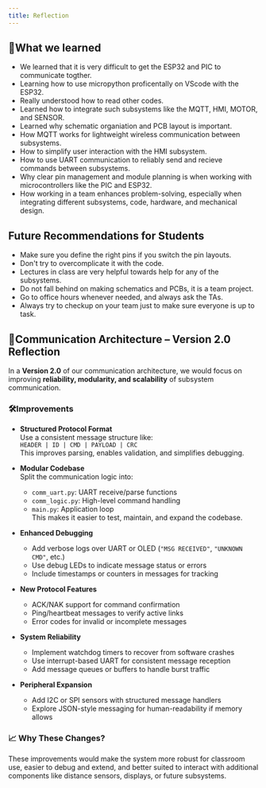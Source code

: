 ```yaml
---
title: Reflection
---
```


## 📝What we learned
- We learned that it is very difficult to get the ESP32 and PIC to communicate togther.
- Learning how to use micropython proficentally on VScode with the ESP32.
- Really understood how to read other codes.
- Learned how to integrate such subsystems like the MQTT, HMI, MOTOR, and SENSOR.
- Learned why schematic organiation and PCB layout is important.
- How MQTT works for lightweight wireless communication between subsystems.
- How to simplify user interaction with the HMI subsystem.
- How to use UART communication to reliably send and recieve commands between subsystems.
- Why clear pin management and module planning is when working with microcontrollers like the PIC and ESP32.
- How working in a team enhances problem-solving, especially when integrating different subsystems, code, hardware, and mechanical design.

## **Future Recommendations for Students**
- Make sure you define the right pins if you switch the pin layouts.
- Don't try to overcomplicate it with the code.
- Lectures in class are very helpful towards help for any of the subsystems.
- Do not fall behind on making schematics and PCBs, it is a team project.
- Go to office hours whenever needed, and always ask the TAs.
- Always try to checkup on your team just to make sure everyone is up to task.

## 📡Communication Architecture – Version 2.0 Reflection

In a **Version 2.0** of our communication architecture, we would focus on improving **reliability, modularity, and scalability** of subsystem communication.

### 🛠️Improvements

- **Structured Protocol Format**  
  Use a consistent message structure like:  
  `HEADER | ID | CMD | PAYLOAD | CRC`  
  This improves parsing, enables validation, and simplifies debugging.

- **Modular Codebase**  
  Split the communication logic into:
  - `comm_uart.py`: UART receive/parse functions
  - `comm_logic.py`: High-level command handling
  - `main.py`: Application loop  
  This makes it easier to test, maintain, and expand the codebase.

- **Enhanced Debugging**  
  - Add verbose logs over UART or OLED (`"MSG RECEIVED"`, `"UNKNOWN CMD"`, etc.)
  - Use debug LEDs to indicate message status or errors
  - Include timestamps or counters in messages for tracking

- **New Protocol Features**  
  - ACK/NAK support for command confirmation
  - Ping/heartbeat messages to verify active links
  - Error codes for invalid or incomplete messages

- **System Reliability**  
  - Implement watchdog timers to recover from software crashes
  - Use interrupt-based UART for consistent message reception
  - Add message queues or buffers to handle burst traffic

- **Peripheral Expansion**  
  - Add I2C or SPI sensors with structured message handlers
  - Explore JSON-style messaging for human-readability if memory allows

### 📈 Why These Changes?

These improvements would make the system more robust for classroom use, easier to debug and extend, and better suited to interact with additional components like distance sensors, displays, or future subsystems.


